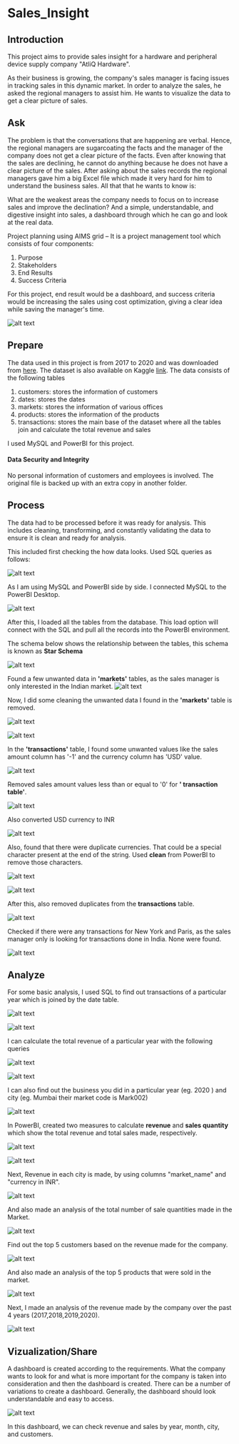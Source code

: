 # Sales_Insight

## Introduction
This project aims to provide sales insight for a hardware and peripheral device supply company "AtliQ Hardware". 

As their business is growing, the company's sales manager is facing issues in tracking sales in this dynamic market. In order to analyze the sales, he asked the regional managers to assist him. He wants to visualize the data to get a clear picture of sales.

## Ask
The problem is that the conversations that are happening are verbal. Hence, the regional managers are sugarcoating the facts and the manager of the company does not get a clear picture of the facts. Even after knowing that the sales are declining, he cannot do anything because he does not have a clear picture of the sales. After asking about the sales records the regional managers gave him a big Excel file which made it very hard for him to understand the business sales. All that that he wants to know is:

What are the weakest areas the company needs to focus on to increase sales and improve the declination?
And a simple, understandable, and digestive insight into sales, a dashboard through which he can go and look at the real data.

Project planning using AIMS grid –
It is a project management tool which consists of four components:
1. Purpose
2. Stakeholders
3. End Results
4. Success Criteria

For this project, end result would be a dashboard, and success criteria would be increasing the sales using cost optimization, giving a clear idea while saving the manager's time.

![alt text]( https://github.com/Gunjan1995-ux/Sales_Insight/blob/main/screenshots/grid.JPG?raw=true)

## Prepare
The data used in this project is from 2017 to 2020 and was downloaded from [here](https://codebasics.io/resources/sales-insights-data-analysis-project). The dataset is also available on Kaggle [link](https://www.kaggle.com/datasets/mohdsuhailmasroor/atliq-hardware/data). The data consists of the following tables
1. customers: stores the information of customers
2. dates: stores the dates
3. markets: stores the information of various offices
4. products: stores the information of the products
5. transactions: stores the main base of the dataset where all the tables join and calculate the total revenue and sales

I used MySQL and PowerBI for this project.

#### Data Security and Integrity

No personal information of customers and employees is involved.
The original file is backed up with an extra copy in another folder.

## Process

The data had to be processed before it was ready for analysis. This includes cleaning, transforming, and constantly validating the data to ensure it is clean and ready for analysis.

This included first checking the how data looks. Used SQL queries as follows:

![alt text]( https://github.com/Gunjan1995-ux/Sales_Insight/blob/main/screenshots/1.JPG?raw=true)

As I am using MySQL and PowerBI side by side. I connected MySQL to the PowerBI Desktop. 

![alt text]( https://github.com/Gunjan1995-ux/Sales_Insight/blob/main/screenshots/10.png?raw=true)

After this, I loaded all the tables from the database. This load option will connect with the SQL and pull all the records into the PowerBI environment.

The schema below shows the relationship between the tables, this schema is known as **Star Schema**

![alt text]( https://github.com/Gunjan1995-ux/Sales_Insight/blob/main/screenshots/11.JPG?raw=true)

Found a few unwanted data in **'markets'** tables, as the sales manager is only interested in the Indian market.
![alt text]( https://github.com/Gunjan1995-ux/Sales_Insight/blob/main/screenshots/2.JPG?raw=true)

Now, I did some cleaning the unwanted data I found in the **'markets'** table is removed.

![alt text]( https://github.com/Gunjan1995-ux/Sales_Insight/blob/main/screenshots/12.JPG?raw=true)

![alt text]( https://github.com/Gunjan1995-ux/Sales_Insight/blob/main/screenshots/13.JPG?raw=true)

In the **'transactions'** table, I found some unwanted values like the sales amount column has '-1' and the currency column has 'USD' value. 

![alt text]( https://github.com/Gunjan1995-ux/Sales_Insight/blob/main/screenshots/4.JPG?raw=true)

Removed sales amount values less than or equal to '0' for **' transaction table'**.

![alt text]( https://github.com/Gunjan1995-ux/Sales_Insight/blob/main/screenshots/14.JPG?raw=true)

Also converted USD currency to INR

![alt text]( https://github.com/Gunjan1995-ux/Sales_Insight/blob/main/screenshots/15.JPG?raw=true)

Also, found that there were duplicate currencies. That could be a special character present at the end of the string. Used **clean** from PowerBI to remove those characters.

![alt text]( https://github.com/Gunjan1995-ux/Sales_Insight/blob/main/screenshots/16.JPG?raw=true)

![alt text]( https://github.com/Gunjan1995-ux/Sales_Insight/blob/main/screenshots/17.JPG?raw=true)

After this, also removed duplicates from the **transactions** table.

![alt text]( https://github.com/Gunjan1995-ux/Sales_Insight/blob/main/screenshots/18.JPG?raw=true)


Checked if there were any transactions for New York and Paris, as the sales manager only is looking for transactions done in India. None were found.

![alt text]( https://github.com/Gunjan1995-ux/Sales_Insight/blob/main/screenshots/3.JPG?raw=true)

## Analyze

For some basic analysis, I used SQL to find out transactions of a particular year which is joined by the date table.

![alt text]( https://github.com/Gunjan1995-ux/Sales_Insight/blob/main/screenshots/5.JPG?raw=true)

![alt text]( https://github.com/Gunjan1995-ux/Sales_Insight/blob/main/screenshots/6.JPG?raw=true)

I can calculate the total revenue of a particular year with the following queries

![alt text]( https://github.com/Gunjan1995-ux/Sales_Insight/blob/main/screenshots/7.JPG?raw=true)

![alt text]( https://github.com/Gunjan1995-ux/Sales_Insight/blob/main/screenshots/8.JPG?raw=true)

I can also find out the business you did in a particular year (eg. 2020 ) and city (eg. Mumbai their market code is Mark002)

![alt text]( https://github.com/Gunjan1995-ux/Sales_Insight/blob/main/screenshots/8.JPG?raw=true)

In PowerBI, created two measures to calculate **revenue** and **sales quantity** which show the total revenue and total sales made, respectively.

![alt text]( https://github.com/Gunjan1995-ux/Sales_Insight/blob/main/screenshots/21.JPG?raw=true)

![alt text]( https://github.com/Gunjan1995-ux/Sales_Insight/blob/main/screenshots/22.JPG?raw=true)

Next, Revenue in each city is made, by using columns "market_name" and "currency in INR".

![alt text]( https://github.com/Gunjan1995-ux/Sales_Insight/blob/main/screenshots/23.JPG?raw=true)

And also made an analysis of the total number of sale quantities made in the Market.

![alt text]( https://github.com/Gunjan1995-ux/Sales_Insight/blob/main/screenshots/24.JPG?raw=true)

Find out the top 5 customers based on the revenue made for the company.

![alt text]( https://github.com/Gunjan1995-ux/Sales_Insight/blob/main/screenshots/25.JPG?raw=true)

And also made an analysis of the top 5 products that were sold in the market.

![alt text]( https://github.com/Gunjan1995-ux/Sales_Insight/blob/main/screenshots/26.JPG?raw=true)

Next, I made an analysis of the revenue made by the company over the past 4 years (2017,2018,2019,2020).

![alt text]( https://github.com/Gunjan1995-ux/Sales_Insight/blob/main/screenshots/27.JPG?raw=true)

## Vizualization/Share

A dashboard is created according to the requirements. What the company wants to look for and what is more important for the company is taken into consideration and then the dashboard is created. There can be a number of variations to create a dashboard. Generally, the dashboard should look understandable and easy to access.


![alt text]( https://github.com/Gunjan1995-ux/Sales_Insight/blob/main/screenshots/20.JPG?raw=true)

In this dashboard, we can check revenue and sales by year, month, city,  and customers.
